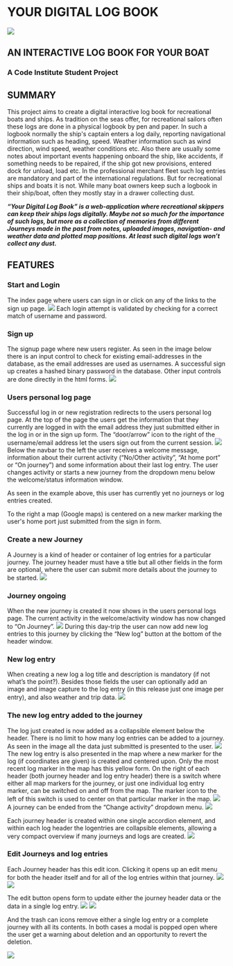 # YOUR DIGITAL LOG BOOK
<img src="static/img/logo.png">

## AN INTERACTIVE LOG BOOK FOR YOUR BOAT
### A Code Institute Student Project

## SUMMARY
This project aims to create a digital interactive log book for recreational boats and ships. As tradition on the seas offer, for recreational sailors often these logs are done in a physical logbook by pen and paper. In such a logbook normally the ship's captain enters a log daily, reporting navigational information such as heading, speed. Weather information such as wind direction, wind speed, weather conditions etc. Also there are usually  some notes about important events happening onboard the ship, like accidents, if something needs to be repaired, if the ship got new provisions, entered dock for unload, load etc. In the professional merchant fleet such log entries are mandatory and part of the international regulations. But for recreational ships and boats it is not. While many boat owners keep such a logbook in their ship/boat, often they mostly stay in a drawer collecting dust.

<em><strong>“Your Digital Log Book” is a web-application where recreational skippers can keep their ships logs digitally. Maybe not so much for the importance of such logs, but more as a collection of memories from different Journeys made in the past from notes, uploaded images, navigation- and weather data and plotted map positions. At least such digital logs won’t collect any dust.</strong></em>

## FEATURES

### Start and Login
The index page where users can sign in or click on any of the links to the sign up page.
<img src="static/img/readme/1.png">
Each login attempt is validated by checking for a correct match of username and password.

### Sign up
The signup page where new users register. As seen in the image below there is an input control to check for existing email-addresses in the database, as the email addresses are used as usernames. A successful sign up creates a hashed binary password in the database. Other input controls are done directly in the html forms.
<img src="static/img/readme/3.png">

 ### Users personal log page
Successful log in or new registration redirects to the users personal log page. At the top of the page the users get the information that they currently are logged in with the email address they just submitted either in the log in or in the sign up form. The “door/arrow” icon to the right of the username/email address let the users sign out from the current session.
 <img src="static/img/readme/4.png">
Below the navbar to the left the user receives a welcome message, information about their current activity (“No/Other activity”, “At home port” or “On journey”) and some information about their last log entry. The user changes activity or starts a new journey from the dropdown menu below the welcome/status information window.

As seen in the example above, this user has currently yet no journeys or log entries created.

To the right a map (Google maps) is centered on a new marker marking the user's home port just submitted from the sign in form.

### Create a new Journey
A Journey is a kind of header or container of log entries for a particular journey. The journey header must have a title but all other fields in the form are optional, where the user can submit more details about the journey to be started.
 <img src="static/img/readme/5.png">

 ### Journey ongoing
 When the new journey is created it now shows in the users personal logs page. The current activity in the welcome/activity window has now changed to “On Journey”.
  <img src="static/img/readme/6.png">
  During this day-trip the user can now add new log entries to this journey by clicking the “New log” button at the bottom of the header window.

### New log entry
When creating a new log a log title and description is mandatory (if not what’s the point?). Besides those fields the user can optionally add an image and image capture to the log entry (in this release just one image per entry), and also weather and trip data.
  <img src="static/img/readme/7.png">

  ### The new log entry added to the journey
  The log just created is now added as a collapsible element below the header. There is no limit to how many log entries can be added to a journey. As seen in the image all the data just submitted is presented to the user.
<img src="static/img/readme/8.png">
The new log entry is also presented in the map where a new marker for the log (if coordinates are given) is created and centered upon. Only the most recent log marker in the map has this yellow form. On the right of each header (both journey header and log entry header) there is a switch where either all map markers for the journey, or just one individual log entry marker, can be switched on and off from the map. The marker icon to the left of this switch is used to center on that particular marker in the map.
<img src="static/img/readme/9.png">
A journey can be ended from the “Change activity” dropdown menu.
<img src="static/img/readme/10.png">

Each journey header is created within one single accordion element, and within each log header the logentries are collapsible elements, allowing a very compact overview if many journeys and logs are created.
<img src="static/img/readme/11.png">

### Edit Journeys and log entries
Each Journey header has this edit icon. Clicking it opens up an edit menu for both the header itself and for all of the log entries within that journey.
<img src="static/img/readme/12.png">
<img src="static/img/readme/13.png">

The edit button opens form to update either the journey header data or the data in a single log entry.
<img src="static/img/readme/14.png">
<img src="static/img/readme/15.png">

And the trash can icons remove either a single log entry or a complete journey with all its contents. In both cases a modal is popped open where the user get a warning about deletion and an opportunity to revert the deletion. 

<img src="static/img/readme/15.png">
